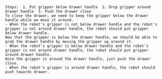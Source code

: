 
    Steps:  1. Put gripper below drawer handle  2. Drop gripper around drawer handle  3. Push the drawer close
    To close the drawer, we need to keep the gripper below the drawer handle while we move it around.
    - When the robot's gripper is not below drawer handle and the robot's gripper is not around drawer handle, the robot should put gripper below drawer handle.
    Now that the gripper is below the drawer handle, we should be able to grab the drawer handle by moving the gripper up around it.
    - When the robot's gripper is below drawer handle and the robot's gripper is not around drawer handle, the robot should put gripper around drawer handle.
    Once the gripper is around the drawer handle, just push the drawer close.
    - When the robot's gripper is around drawer handle, the robot should push towards drawer.